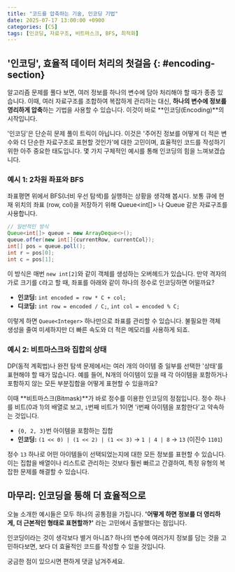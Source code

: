 ```yaml
---
title: "코드를 압축하는 기술, 인코딩 기법"
date: 2025-07-17 13:00:00 +0900
categories: [CS]
tags: [인코딩, 자료구조, 비트마스크, BFS, 최적화]
---
```


## '인코딩', 효율적 데이터 처리의 첫걸음 {: #encoding-section}

알고리즘 문제를 풀다 보면, 여러 정보를 하나의 변수에 담아 처리해야 할 때가 종종 있습니다. 이때, 여러 자료구조를 조합하여 복잡하게 관리하는 대신, **하나의 변수에 정보를 영리하게 압축**하는 기법을 사용할 수 있습니다. 이것이 바로 **인코딩(Encoding)**의 시작입니다.

'인코딩'은 단순히 문제 풀이 트릭이 아닙니다. 이것은 '주어진 정보를 어떻게 더 적은 변수와 더 단순한 자료구조로 표현할 것인가'에 대한 고민이며, 효율적인 코드를 작성하기 위한 아주 중요한 태도입니다. 몇 가지 구체적인 예시를 통해 인코딩의 힘을 느껴보겠습니다.


### 예시 1: 2차원 좌표와 BFS
좌표평면 위에서 BFS(너비 우선 탐색)를 실행하는 상황을 생각해 봅시다. 보통 큐에 현재 위치의 좌표 (row, col)을 저장하기 위해 Queue<int[]> 나 Queue<Point> 같은 자료구조를 사용합니다.

```java
// 일반적인 방식
Queue<int[]> queue = new ArrayDeque<>();
queue.offer(new int[]{currentRow, currentCol});
int[] pos = queue.poll();
int r = pos[0];
int c = pos[1];
```

이 방식은 매번 `new int[2]`와 같이 객체를 생성하는 오버헤드가 있습니다. 만약 격자의 가로 크기를 `C`라고 할 때, 좌표를 아래와 같이 하나의 정수로 인코딩하면 어떨까요?

* **인코딩:** `int encoded = row * C + col;`
* **디코딩:** `int row = encoded / C;`, `int col = encoded % C;`

이렇게 하면 `Queue<Integer>` 하나만으로 좌표를 관리할 수 있습니다. 불필요한 객체 생성을 줄여 미세하지만 더 빠른 속도와 더 적은 메모리를 사용하게 되죠.


### 예시 2: 비트마스크와 집합의 상태

DP(동적 계획법)나 완전 탐색 문제에서는 여러 개의 아이템 중 일부를 선택한 '상태'를 표현해야 할 때가 많습니다. 예를 들어, N개의 아이템이 있을 때 각 아이템을 포함하거나 포함하지 않는 모든 부분집합을 어떻게 표현할 수 있을까요?

이때 **비트마스크(Bitmask)**가 바로 정수를 이용한 인코딩의 정점입니다. 정수 하나를 비트(0과 1)의 배열로 보고, `i`번째 비트가 1이면 'i번째 아이템을 포함한다'고 약속하는 것입니다.

* `{0, 2, 3}`번 아이템을 포함하는 집합
* **인코딩:** `(1 << 0) | (1 << 2) | (1 << 3)` → `1 | 4 | 8` → `13` (이진수 `1101`)

정수 `13` 하나로 어떤 아이템들이 선택되었는지에 대한 모든 정보를 표현할 수 있습니다. 이는 집합을 배열이나 리스트로 관리하는 것보다 훨씬 빠르고 간결하여, 특정 유형의 복잡한 문제를 해결할 수 있습니다.


## 마무리: 인코딩을 통해 더 효율적으로

오늘 소개한 예시들은 모두 하나의 공통점을 가집니다. **'어떻게 하면 정보를 더 영리하게, 더 근본적인 형태로 표현할까?'** 라는 고민에서 출발했다는 점입니다.

인코딩이라는 것이 생각보다 별거 아니죠? 하나의 변수에 여러가지 정보를 담는 것을 고민하다보면, 보다 더 효율적인 코드를 작성할 수 있을 것입니다.

궁금한 점이 있으시면 편하게 댓글 남겨주세요.